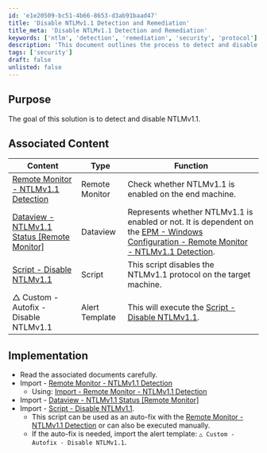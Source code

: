 ```yaml
---
id: 'e1e20509-bc51-4b66-8653-d3ab91baad47'
title: 'Disable NTLMv1.1 Detection and Remediation'
title_meta: 'Disable NTLMv1.1 Detection and Remediation'
keywords: ['ntlm', 'detection', 'remediation', 'security', 'protocol']
description: 'This document outlines the process to detect and disable the NTLMv1.1 protocol, including associated content and implementation steps to ensure proper security measures are in place.'
tags: ['security']
draft: false
unlisted: false
---
```


## Purpose

The goal of this solution is to detect and disable NTLMv1.1.

## Associated Content

| Content                                                                                     | Type          | Function                                                                                              |
|---------------------------------------------------------------------------------------------|---------------|-------------------------------------------------------------------------------------------------------|
| [Remote Monitor - NTLMv1.1 Detection](<../cwa/monitors/NTLMv1.1 Detection.md>)           | Remote Monitor| Check whether NTLMv1.1 is enabled on the end machine.                                               |
| [Dataview - NTLMv1.1 Status [Remote Monitor]](<../cwa/dataviews/NTLMv1.1 Status Remote Monitor.md>) | Dataview      | Represents whether NTLMv1.1 is enabled or not. It is dependent on the [EPM - Windows Configuration - Remote Monitor - NTLMv1.1 Detection](<../cwa/monitors/NTLMv1.1 Detection.md>). |
| [Script - Disable NTLMv1.1](<../cwa/scripts/Disable NTLMv1.1.md>)                       | Script        | This script disables the NTLMv1.1 protocol on the target machine.                                   |
| △ Custom - Autofix - Disable NTLMv1.1                                                      | Alert Template| This will execute the [Script - Disable NTLMv1.1](<../cwa/scripts/Disable NTLMv1.1.md>).           |

## Implementation

- Read the associated documents carefully.
- Import - [Remote Monitor - NTLMv1.1 Detection](<../cwa/monitors/NTLMv1.1 Detection.md>) 
  - Using: [Import - Remote Monitor - NTLMv1.1 Detection](<../cwa/monitors/NTLMv1.1 Detection.md>)
- Import - [Dataview - NTLMv1.1 Status [Remote Monitor]](<../cwa/dataviews/NTLMv1.1 Status Remote Monitor.md>)
- Import - [Script - Disable NTLMv1.1](<../cwa/scripts/Disable NTLMv1.1.md>).
  - This script can be used as an auto-fix with the [Remote Monitor - NTLMv1.1 Detection](<../cwa/monitors/NTLMv1.1 Detection.md>) or can also be executed manually.
  - If the auto-fix is needed, import the alert template: `△ Custom - Autofix - Disable NTLMv1.1`.
